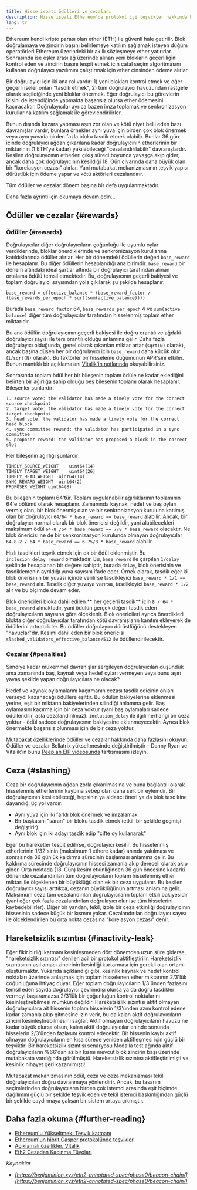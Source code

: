 ```yaml
---
title: Hisse ispatı ödülleri ve cezaları
description: Hisse ispatı Ethereum'da protokol içi teşvikler hakkında bilgi edinin.
lang: tr
---
```


Ethereum kendi kripto parası olan ether (ETH) ile güvenli hale getirilir. Blok doğrulamaya ve zincirin başını belirlemeye katılım sağlamak isteyen düğüm operatörleri Ethereum üzerindeki bir akıllı sözleşmeye ether yatırırlar. Sonrasında ise eşler arası ağ üzerinde alınan yeni blokların geçerliliğini kontrol eden ve zincirin başını tespit etmek için çatal seçim algoritmasını kullanan doğrulayıcı yazılımını çalıştırmak için ether cinsinden ödeme alırlar.

Bir doğrulayıcı için iki ana rol vardır: 1) yeni blokları kontrol etmek ve eğer geçerli iseler onları "tasdik etmek", 2) tüm doğrulayıcı havuzundan rastgele olarak seçildiğinde yeni bloklar önermek. Eğer doğrulayıcı bu görevlerin ikisini de istendiğinde yapmakta başarısız olursa ether ödemesini kaçıracaktır. Doğrulayıcılar ayrıca bazen imza toplamak ve senkronizasyon kurullarına katılım sağlamak ile görevlendirilirler.

Bunun dışında kazara yapması aşırı zor olan ve kötü niyet belli eden bazı davranışlar vardır, bunlara örnekler aynı yuva için birden çok blok önermek veya aynı yuvada birden fazla bloku tasdik etmek olabilir. Bunlar 36 gün içinde doğrulayıcı ağdan çıkarılana kadar doğrulayıcının etherlerinin bir miktarının (1 ETH'ye kadar) yakılabileceği "cezalandırılabilir" davranışlardır. Kesilen doğrulayıcının etherleri çıkış süreci boyunca yavaşça akıp gider, ancak daha çok doğrulayıcının kesildiği 18. Gün civarında daha büyük olan bir "korelasyon cezası" alırlar. Yani mutabakat mekanizmasının teşvik yapısı dürüstlük için ödeme yapar ve kötü aktörleri cezalandırır.

Tüm ödüller ve cezalar dönem başına bir defa uygulanmaktadır.

Daha fazla ayrıntı için okumaya devam edin...

## Ödüller ve cezalar {#rewards}

### Ödüller {#rewards}

Doğrulayıcılar diğer doğrulayıcıların çoğunluğu ile uyumlu oylar verdiklerinde, bloklar önerdiklerinde ve senkronizasyon kurullarına katıldıklarında ödüller alırlar. Her bir dönemdeki ödüllerin değeri `base_reward` ile hesaplanır. Bu diğer ödüllerin hesaplandığı ana birimdir. `base_reward` bir dönem altındaki ideal şartlar altında bir doğrulayıcı tarafından alınan ortalama ödülü temsil etmektedir. Bu, doğrulayıcının geçerli bakiyesi ve toplam doğrulayıcı sayısından yola çıkılarak şu şekilde hesaplanır:

```
base_reward = effective_balance * (base_reward_factor / (base_rewards_per_epoch * sqrt(sum(active_balance))))
```

Burada `base_reward_factor` 64, `base_rewards_per_epoch` 4 ve `sum(active balance)` diğer tüm doğrulayıcılar tarafından hisselenmiş toplam ether miktarıdır.

Bu ana ödülün doğrulayıcının geçerli bakiyesi ile doğru orantılı ve ağdaki doğrulayıcı sayısı ile ters orantılı olduğu anlamına gelir. Daha fazla doğrulayıcı olduğunda, genel olarak çıkarılan miktar artar (`sqrt(N)` olarak), ancak başına düşen her bir doğrulayıcı için `base_reward` daha küçük olur (`1/sqrt(N)` olarak). Bu faktörler bir hisseleme düğümünün APR'sini etkiler. Bunun mantıklı bir açıklamasını [Vitalik'in notlarında](https://notes.ethereum.org/@vbuterin/rkhCgQteN?type=view#Base-rewards) okuyabilirsiniz.

Sonrasında toplam ödül her bir bileşenin toplam ödüle ne kadar eklediğini belirten bir ağırlığa sahip olduğu beş bileşenin toplamı olarak hesaplanır. Bileşenler şunlardır:

```
1. source vote: the validator has made a timely vote for the correct source checkpoint
2. target vote: the validator has made a timely vote for the correct target checkpoint
3. head vote: the validator has made a timely vote for the correct head block
4. sync committee reward: the validator has participated in a sync committee
5. proposer reward: the validator has proposed a block in the correct slot
```

Her bileşenin ağırlığı şunlardır:

```
TIMELY_SOURCE_WEIGHT    uint64(14)
TIMELY_TARGET_WEIGHT    uint64(26)
TIMELY_HEAD_WEIGHT  uint64(14)
SYNC_REWARD_WEIGHT  uint64(2)
PROPOSER_WEIGHT uint64(8)
```

Bu bileşenin toplamı 64'tür. Toplam uygulanabilir ağırlıklarının toplamının 64'e bölümü olarak hesaplanır. Zamanında kaynak, hedef ve baş oyları vermiş olan, bir blok önermiş olan ve bir senkronizasyon kuruluna katılmış olan bir doğrulayıcı `64/64 * base_reward == base_reward` alabilir. Ancak, bir doğrulayıcı normal olarak bir blok önericisi değildir, yani alabilecekleri maksimum ödül `64-8 /64 * base_reward == 7/8 * base_reward` olacaktır. Ne blok önericisi ne de bir senkronizasyon kurulunda olmayan doğrulayıcılar `64-8-2 / 64 * base_reward == 6.75/8 * base_reward` alabilir.

Hızlı tasdikleri teşvik etmek için ek bir ödül eklenmiştir. Bu `inclusion_delay_reward` olmaktadır. Bu, `base_reward` ile çarpılan `1/delay` şeklinde hesaplanan bir değere sahiptir, burada `delay`, blok önerisinin ve tasdiklemenin ayrıldığı yuva sayısını ifade eder. Örnek olarak, tasdik eğer ki blok önerisinin bir yuvası içinde verilirse tasdikleyici `base_reward * 1/1 == base_reward` alır. Tasdik diğer yuvaya varırsa, tasdikleyici `base_reward * 1/2` alır ve bu biçimde devam eder.

Blok önericileri bloka dahil edilen ** her geçerli tasdik** için `8 / 64 * base_reward` almaktadır, yani ödülün gerçek değeri tasdik eden doğrulayıcıların sayısına göre ölçeklenir. Blok önericileri ayrıca önerdikleri blokta diğer doğrulayıcılar tarafından kötü davranışların kanıtını ekleyerek de ödüllerini artırabilirler. Bu ödüller doğrulayıcı dürüstlüğünü destekleyen "havuçlar"dır. Kesimi dahil eden bir blok önericisi `slashed_validators_effective_balance/512` ile ödüllendirilecektir.

### Cezalar {#penalties}

Şimdiye kadar mükemmel davranışlar sergileyen doğrulayıcıları düşündük ama zamanında baş, kaynak veya hedef oyları vermeyen veya bunu aşırı yavaş şekilde yapan doğrulayıcılara ne olacak?

Hedef ve kaynak oylamalarını kaçırmanın cezası tasdik edicinin onları verseydi kazanacağı ödüllere eşittir. Bu ödülün bakiyelerine eklenmesi yerine, eşit bir miktarın bakiyelerinden silindiği anlamına gelir. Baş oylamasını kaçırma için bir ceza yoktur (yani baş oylamaları sadece ödüllendilir, asla cezalandırılmaz). `inclusion_delay` ile ilgili herhangi bir ceza yoktur - ödül sadece doğrulayıcının bakiyesine eklenmeyecektir. Ayrıca blok önermekte başarısız olunması için de bir ceza yoktur.

[Mutabakat özelliklerinde](https://github.com/ethereum/consensus-specs/blob/dev/specs/altair/beacon-chain.md) ödüller ve cezalar hakkında daha fazlasını okuyun. Ödüller ve cezalar Bellatrix yükseltmesinde değiştirilmiştir - Danny Ryan ve Vitalik'in bunu [Peep an EIP videosunda](https://www.youtube.com/watch?v=iaAEGs1DMgQ) tartışmasını izleyin.

## Ceza {#slashing}

Ceza bir doğrulayıcının ağdan zorla çıkarılmasına ve buna bağlantılı olarak hisselenmiş etherlerinin kaybına sebep olan daha sert bir eylemdir. Bir doğrulayıcının kesilebileceği, hepsinin ya aldatıcı öneri ya da blok tasdikine dayandığı üç yol vardır:

- Aynı yuva için iki farklı blok önermek ve imzalamak
- Bir başkasını "saran" bir bloku tasdik etmek (etkili bir şekilde geçmişi değiştirir)
- Aynı blok için iki adayı tasdik edip "çifte oy kullanarak"

Eğer bu hareketler tespit edilirse, doğrulayıcı kesilir. Bu hisselenmiş etherlerinin 1/32'sinin (maksimum 1 ethere kadar) anında yakılması ve sonrasında 36 günlük kaldırma sürecinin başlaması anlamına gelir. Bu kaldırma sürecinde doğrulayıcının hissesi zamanla akıp dereceli olarak akıp gider. Orta noktada (18. Gün) kesim etkinliğinden 36 gün öncesine kadarki dönemde cezalandırılan tüm doğrulayıcıların toplam hisselenmiş ether miktarı ile ölçeklenen bir büyüklüğü olan ek bir ceza uygulanır. Bu kesilen doğrulayıcı sayısı arttıkça, cezanın büyüklüğünün artması anlamına gelir. Maksimum ceza tüm cezalandırılan doğrulayıcıların toplam etkili bakiyesidir (yani eğer çok fazla cezalandırılan doğrulayıcı olur ise tüm hisselerini kaybedebilirler). Diğer bir yandan, tekil, izole bir ceza etkinliği doğrulayıcının hissesinin sadece küçük bir kısmını yakar. Cezalandırılan doğrulayıcı sayısı ile ölçeklendirilen bu orta nokta cezasına "korelasyon cezası" denir.

## Hareketsizlik sızıntısı {#inactivity-leak}

Eğer fikir birliği katmanı kesinleşmeden dört dönemden uzun süre giderse, "hareketsizlik sızıntısı" denilen acil bir protokol aktifleştirilir. Hareketsizlik sızıntısının asıl amacı zincirinin kesinliği kurtarması için gerekli olan ortamı oluşturmaktır. Yukarıda açıklandığı gibi, kesinlik kaynak ve hedef kontrol noktaları üzerinde anlaşmak için toplam hisselenen ether miktarının 2/3'lük çoğunluğuna ihtiyaç duyar. Eğer toplam doğrulayıcıların 1/3'ünden fazlasını temsil eden sayıda doğrulayıcı çevrimdışı olursa ya da doğru tasdikler vermeyi başaramazsa 2/3'lük bir çoğunluğun kontrol noktalarını kesinleştirebilmesi mümkün değildir. Hareketsizlik sızıntısı aktif olmayan doğrulayıcılara ait hissenin toplam hisselerin 1/3'ünden azını kontrol edene kadar zamanla akıp gitmesine izin verir, bu da kalan aktif doğrulayıcıların zinciri kesinleştirebilmesini sağlar. Aktif olmayan doğrulayıcıların havuzu ne kadar büyük olursa olsun, kalan aktif doğrulayıcılar eninde sonunda hisselerin 2/3'ünden fazlasını kontrol edecektir. Bir hissenin kaybı aktif olmayan doğrulayıcıların en kısa sürede yeniden aktifleşmesi için güçlü bir teşviktir! Bir hareketsizlik sızıntısı senaryosu Medalla test ağında aktif doğrulayıcıların %66'dan az bir kısmı mevcut blok zincirin başı üzerinde mutabakata vardığında görülmüştü. Hareketsizlik sızıntısı aktifleştirilmişti ve kesinlik nihayet geri kazanılmıştı!

Mutabakat mekanizmasının ödül, ceza ve ceza mekanizması tekil doğrulayıcıları doğru davranmaya yönlendirir. Ancak, bu tasarım seçimlerinden doğrulayıcıların birden çok istemci arasında eşit biçimde dağılımını güçlü bir şekilde teşvik eden ve tekil istemci baskınlığından güçlü bir şekilde caydırmaya çalışan bir sistem ortaya çıkmıştır.

## Daha fazla okuma {#further-reading}

- [Ethereum'u Yükseltmek: Teşvik katmanı](https://eth2book.info/altair/part2/incentives)
- [Ethereum'un hibrit Casper protokolünde teşvikler](https://arxiv.org/pdf/1903.04205.pdf)
- [Açıklamalı özellikler, Vitalik](https://github.com/ethereum/annotated-spec/blob/master/phase0/beacon-chain.md#rewards-and-penalties-1)
- [Eth2 Cezadan Kaçınma Tüyoları](https://medium.com/prysmatic-labs/eth2-slashing-prevention-tips-f6faa5025f50)

_Kaynaklar_

- _[https://benjaminion.xyz/eth2-annotated-spec/phase0/beacon-chain/](https://benjaminion.xyz/eth2-annotated-spec/phase0/beacon-chain/)_
